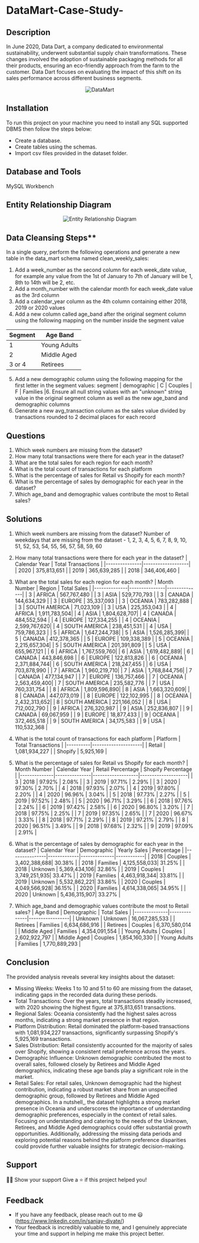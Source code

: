 # DataMart-Case-Study-
## Description
In June 2020, Data Dart, a company dedicated to environmental sustainability, underwent substantial supply chain transformations. These changes involved the adoption of sustainable packaging methods for all their products, ensuring an eco-friendly approach from the farm to the customer. Data Dart focuses on evaluating the impact of this shift on its sales performance across different business segments.
<p align="center">
    <img src="https://github.com/SanjayD03/Burger-Bash-Case-Study/assets/130745671/09e71f8b-4934-44d3-b532-9793c826954c" alt="DataMart">
</p>

## Installation
To run this project on your machine you need to install any SQL supported DBMS then follow the steps below:
- Create a database.
- Create tables using the schemas.
- Import csv files provided in the dataset folder.

## Database and Tools
MySQL Workbench

## Entity Relationship Diagram
<p align="center">
    <img src="https://github.com/SanjayD03/Burger-Bash-Case-Study/assets/130745671/819f329c-109d-4a27-858b-4bfdb9fd3611" alt="Entity Relationship Diagram">
</p>

## Data Cleansing Steps**
In a single query, perform the following operations and generate a new table in the data_mart schema named clean_weekly_sales:
1.    Add a week_number as the second column for each week_date value, for example any value from the 1st of January to 7th of January will be 1, 8th to 14th will be 2, etc.
2.    Add a month_number with the calendar month for each week_date value as the 3rd column
3.    Add a calendar_year column as the 4th column containing either 2018, 2019 or 2020 values
4.    Add a new column called age_band after the original segment column using the following mapping on the number inside the segment value

| Segment | Age Band    |
|---------|-------------|
| 1       | Young Adults|
| 2       | Middle Aged |
| 3 or 4  | Retirees    |

5.    Add a new demographic column using the following mapping for the first letter in the segment values:
segment | demographic | C | Couples |
F | Families |6.    Ensure all null string values with an "unknown" string value in the original segment column as well as the 
new age_band and demographic columns
7.    Generate a new avg_transaction column as the sales value divided by transactions rounded to 2 decimal places for each record

## Questions
1.  Which week numbers are missing from the dataset?
2.  How many total transactions were there for each year in the dataset?
3.  What are the total sales for each region for each month?
4.  What is the total count of transactions for each platform
5.  What is the percentage of sales for Retail vs Shopify for each month?
6.  What is the percentage of sales by demographic for each year in the dataset?
7.  Which age_band and demographic values contribute the most to Retail sales?

## Solutions
1. Which week numbers are missing from the dataset?
Number of weekdays that are missing from the dataset - 1, 2, 3, 4, 5, 6, 7, 8, 9, 10, 51, 52, 53, 54, 55, 56, 57, 58, 59, 60

2. How many total transactions were there for each year in the dataset?
| Calendar Year | Total Transactions |
|---------------|-------------------|
| 2020          | 375,813,651       |
| 2019          | 365,639,285       |
| 2018          | 346,406,460       |

3. What are the total sales for each region for each month?
| Month Number | Region        | Total Sales  |
|--------------|---------------|--------------|
| 3            | AFRICA        | 567,767,480  |
| 3            | ASIA          | 529,770,793  |
| 3            | CANADA        | 144,634,329  |
| 3            | EUROPE        | 35,337,093   |
| 3            | OCEANIA       | 783,282,888  |
| 3            | SOUTH AMERICA | 71,023,109   |
| 3            | USA           | 225,353,043  |
| 4            | AFRICA        | 1,911,783,504|
| 4            | ASIA          | 1,804,628,707|
| 4            | CANADA        | 484,552,594  |
| 4            | EUROPE        | 127,334,255  |
| 4            | OCEANIA       | 2,599,767,620|
| 4            | SOUTH AMERICA | 238,451,531  |
| 4            | USA           | 759,786,323  |
| 5            | AFRICA        | 1,647,244,738|
| 5            | ASIA          | 1,526,285,399|
| 5            | CANADA        | 412,378,365  |
| 5            | EUROPE        | 109,338,389  |
| 5            | OCEANIA       | 2,215,657,304|
| 5            | SOUTH AMERICA | 201,391,809  |
| 5            | USA           | 655,967,121  |
| 6            | AFRICA        | 1,767,559,760|
| 6            | ASIA          | 1,619,482,889|
| 6            | CANADA        | 443,846,698  |
| 6            | EUROPE        | 122,813,826  |
| 6            | OCEANIA       | 2,371,884,744|
| 6            | SOUTH AMERICA | 218,247,455  |
| 6            | USA           | 703,878,990  |
| 7            | AFRICA        | 1,960,219,710|
| 7            | ASIA          | 1,768,844,756|
| 7            | CANADA        | 477,134,947  |
| 7            | EUROPE        | 136,757,466  |
| 7            | OCEANIA       | 2,563,459,400|
| 7            | SOUTH AMERICA | 235,582,776  |
| 7            | USA           | 760,331,754  |
| 8            | AFRICA        | 1,809,596,890|
| 8            | ASIA          | 1,663,320,609|
| 8            | CANADA        | 447,073,019  |
| 8            | EUROPE        | 122,102,995  |
| 8            | OCEANIA       | 2,432,313,652|
| 8            | SOUTH AMERICA | 221,166,052  |
| 8            | USA           | 712,002,790  |
| 9            | AFRICA        | 276,320,987  |
| 9            | ASIA          | 252,836,807  |
| 9            | CANADA        | 69,067,959   |
| 9            | EUROPE        | 18,877,433   |
| 9            | OCEANIA       | 372,465,518  |
| 9            | SOUTH AMERICA | 34,175,583   |
| 9            | USA           | 110,532,368  |

4. What is the total count of transactions for each platform
| Platform | Total Transactions |
|----------|---------------------|
| Retail   | 1,081,934,227       |
| Shopify  | 5,925,169           |

5. What is the percentage of sales for Retail vs Shopify for each month?
| Month Number | Calendar Year | Retail Percentage | Shopify Percentage |
|--------------|---------------|-------------------|--------------------|
| 3            | 2018          | 97.92%            | 2.08%              |
| 3            | 2019          | 97.71%            | 2.29%              |
| 3            | 2020          | 97.30%            | 2.70%              |
| 4            | 2018          | 97.93%            | 2.07%              |
| 4            | 2019          | 97.80%            | 2.20%              |
| 4            | 2020          | 96.96%            | 3.04%              |
| 5            | 2018          | 97.73%            | 2.27%              |
| 5            | 2019          | 97.52%            | 2.48%              |
| 5            | 2020          | 96.71%            | 3.29%              |
| 6            | 2018          | 97.76%            | 2.24%              |
| 6            | 2019          | 97.42%            | 2.58%              |
| 6            | 2020          | 96.80%            | 3.20%              |
| 7            | 2018          | 97.75%            | 2.25%              |
| 7            | 2019          | 97.35%            | 2.65%              |
| 7            | 2020          | 96.67%            | 3.33%              |
| 8            | 2018          | 97.71%            | 2.29%              |
| 8            | 2019          | 97.21%            | 2.79%              |
| 8            | 2020          | 96.51%            | 3.49%              |
| 9            | 2018          | 97.68%            | 2.32%              |
| 9            | 2019          | 97.09%            | 2.91%              |

6. What is the percentage of sales by demographic for each year in the dataset?
| Calendar Year | Demographic | Yearly Sales | Percentage |
|---------------|-------------|--------------|------------|
| 2018          | Couples     | 3,402,388,688| 30.38%     |
| 2018          | Families    | 4,125,558,033| 31.25%     |
| 2018          | Unknown     | 5,369,434,106| 32.86%     |
| 2019          | Couples     | 3,749,251,935| 33.47%     |
| 2019          | Families    | 4,463,918,344| 33.81%     |
| 2019          | Unknown     | 5,532,862,221| 33.86%     |
| 2020          | Couples     | 4,049,566,928| 36.15%     |
| 2020          | Families    | 4,614,338,065| 34.95%     |
| 2020          | Unknown     | 5,436,315,907| 33.27%     |

7. Which age_band and demographic values contribute the most to Retail sales?
| Age Band     | Demographic | Total Sales    |
|--------------|--------------|-----------------|
| Unknown      | Unknown      | 16,067,285,533 |
| Retirees     | Families     | 6,634,686,916  |
| Retirees     | Couples      | 6,370,580,014  |
| Middle Aged  | Families     | 4,354,091,554  |
| Young Adults | Couples      | 2,602,922,797  |
| Middle Aged  | Couples      | 1,854,160,330  |
| Young Adults | Families     | 1,770,889,293  |

## Conclusion
The provided analysis reveals several key insights about the dataset:
- Missing Weeks: Weeks 1 to 10 and 51 to 60 are missing from the dataset, indicating gaps in the recorded data during these periods.
- Total Transactions: Over the years, total transactions steadily increased, with 2020 showing the highest figure at 375,813,651 transactions.
- Regional Sales: Oceania consistently had the highest sales across months, indicating a strong market presence in that region.
- Platform Distribution: Retail dominated the platform-based transactions with 1,081,934,227 transactions, significantly surpassing Shopify's 5,925,169 transactions.
- Sales Distribution: Retail consistently accounted for the majority of sales over Shopify, showing a consistent retail preference across the years.
- Demographic Influence: Unknown demographic contributed the most to overall sales, followed closely by Retirees and Middle Aged demographics, indicating these age bands play a significant role in the market.
- Retail Sales: For retail sales, Unknown demographic had the highest contribution, indicating a robust market share from an unspecified demographic group, followed by Retirees and Middle Aged demographics.
In a nutshell,, the dataset highlights a strong market presence in Oceania and underscores the importance of understanding demographic preferences, especially in the context of retail sales. Focusing on understanding and catering to the needs of the Unknown, Retirees, and Middle Aged demographics could offer substantial growth opportunities. Additionally, addressing the missing data periods and exploring potential reasons behind the platform preference disparities could provide further valuable insights for strategic decision-making.

## Support
👨‍🚀 Show your support
Give a ⭐️ if this project helped you!
## Feedback
- If you have any feedback, please reach out to me 😃(https://www.linkedin.com/in/sanjay-divate/)
- Your feedback is incredibly valuable to me, and I genuinely appreciate your time and support in helping me make this project better.


